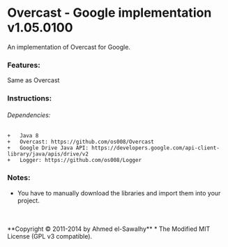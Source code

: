 Overcast - Google implementation v1.05.0100
===========================================

An implementation of Overcast for Google.

### Features:

  Same as Overcast

### Instructions:

###### Dependencies:

    +	Java 8
	+	Overcast: https://github.com/os008/Overcast
	+	Google Drive Java API: https://developers.google.com/api-client-library/java/apis/drive/v2
	+	Logger: https://github.com/os008/Logger

### Notes:

  + You have to manually download the libraries and import them into your project.


<br>
<br>
**Copyright &copy; 2011-2014 by Ahmed el-Sawalhy**
 * The Modified MIT License (GPL v3 compatible).
